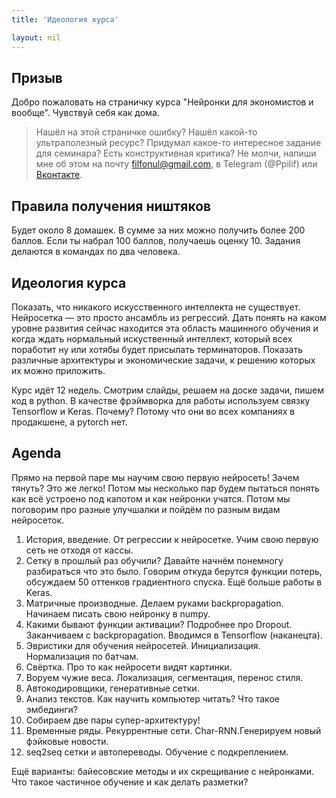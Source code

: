 ```yaml
---
title: 'Идеология курса'

layout: nil
---
```


## Призыв

Добро пожаловать на страничку курса "Нейронки для экономистов и вообще". Чувствуй себя как дома.

> Нашёл на этой страничке ошибку? Нашёл какой-то ультраполезный ресурс? Придумал какое-то интересное задание для семинара? Есть конструктивная критика? Не молчи, напиши мне об этом на почту filfonul@gmail.com, в Telegram (@Ppilif) или [Вконтакте](https://vk.com/ppilif).

## Правила получения ништяков

Будет около 8 домашек. В сумме за них можно получить более 200 баллов. Если ты набрал 100 баллов, получаешь оценку 10. Задания делаются в командах по два человека.


## Идеология курса

Показать, что никакого искусственного интеллекта не существует. Нейросетка — это просто ансамбль из регрессий. Дать понять на каком уровне развития сейчас находится эта область машинного обучения и когда ждать нормальный искуственный интеллект, который всех поработит ну или хотябы будет присылать терминаторов. Показать различные архитектуры и экономические задачи, к решению которых их можно приложить.

Курс идёт 12 недель. Смотрим слайды, решаем на доске задачи, пишем код в python. В качестве фрэймворка для работы используем связку Tensorflow и Keras. Почему? Потому что они во всех компаниях в продакшене, а pytorch нет.

## Agenda

Прямо на первой паре мы научим свою первую нейросеть! Зачем тянуть? Это же легко! Потом мы несколько пар будем пытаться понять как всё устроено под капотом и как нейронки учатся. Потом мы поговорим про разные улучшалки и пойдём по разным видам нейросеток.

1. История, введение. От регрессии к нейросетке. Учим свою первую сеть не отходя от кассы.
2. Сетку в прошлый раз обучили? Давайте начнём понемногу разбираться что это было. Говорим откуда берутся функции потерь, обсуждаем 50 оттенков градиентного спуска. Ещё больше работы в Keras.
3. Матричные производные. Делаем руками backpropagation. Начинаем писать свою нейронку в numpy.
4. Какими бывают функции активации? Подробнее про Dropout. Заканчиваем с backpropagation. Вводимся в Tensorflow (наканецта).
5. Эвристики для обучения нейросетей. Инициализация. Нормализация по батчам.
6. Свёртка. Про то как нейросети видят картинки.
7. Воруем чужие веса. Локализация, сегментация, перенос стиля.
8. Автокодировщики, генеративные сетки.
9. Анализ текстов. Как научить компьютер читать? Что такое эмбединги?
10. Собираем две пары супер-архитектуру!
11. Временные ряды. Рекуррентные сети. Char-RNN.Генерируем новый фэйковые новости.
12. seq2seq сетки и автопереводы. Обучение с подкреплением.

Ещё варианты: байесовские методы и их скрещивание с нейронками. Что такое частичное обучение и как делать разметки?
